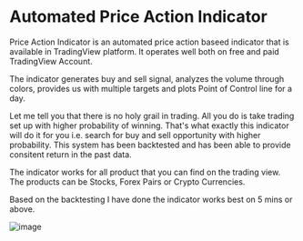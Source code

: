 <h1> Automated Price Action Indicator</h1>

<p>Price Action Indicator is an automated price action baseed indicator that is available in TradingView platform. It operates well both on free and paid TradingView Account.</p>

<p>The indicator generates buy and sell signal, analyzes the volume through colors, provides us with multiple targets and plots Point of Control line for a day.</p>



<p>Let me tell you that there is no holy grail in trading. All you do is take trading set up with higher probability of winning. That's what exactly this indicator will do it for you i.e. search for buy and sell opportunity with higher probability. This system has been backtested and has been able to provide consitent return in the past data.</p>

<p>The indicator works for all product that you can find on the trading view. The products can be Stocks, Forex Pairs or Crypto Currencies.</p>

<p>Based on the backtesting I have done the indicator works best on 5 mins or above.</p>

![image](https://github.com/biken577/Price-Action-Indicator/assets/43915123/9bbaaa96-fdea-4e90-ad08-854b4ecdb0fe)



